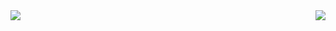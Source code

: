 <img align="left" src="https://github-readme-stats.vercel.app/api?username=zero-fsc&show_icons=true&hide_border=true">
<img align="right" src="https://github-readme-stats.vercel.app/api/top-langs/?username=zero-fsc&hide_border=true">
